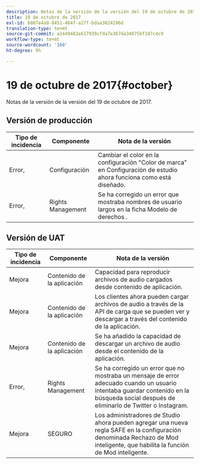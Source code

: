```yaml
---
description: Notas de la versión de la versión del 19 de octubre de 2017.
title: 19 de octubre de 2017
exl-id: 6887e4a9-8451-464f-a27f-bdaa3624196d
translation-type: tm+mt
source-git-commit: a2449482e617939cfda7e367da34875bf187c4c9
workflow-type: tm+mt
source-wordcount: '160'
ht-degree: 9%

---
```


# 19 de octubre de 2017{#october}

Notas de la versión de la versión del 19 de octubre de 2017.

## Versión de producción

| **Tipo de incidencia** | **Componente** | **Nota de la versión** |
|---|---|---|
| Error, | Configuración | Cambiar el color en la configuración &quot;Color de marca&quot; en Configuración de estudio ahora funciona como está diseñado. |
| Error, | Rights Management | Se ha corregido un error que mostraba nombres de usuario largos en la ficha Modelo de derechos . |

## Versión de UAT

| **Tipo de incidencia** | **Componente** | **Nota de la versión** |
|---|---|---|
| Mejora | Contenido de la aplicación | Capacidad para reproducir archivos de audio cargados desde contenido de aplicación. |
| Mejora | Contenido de la aplicación | Los clientes ahora pueden cargar archivos de audio a través de la API de carga que se pueden ver y descargar a través del contenido de la aplicación. |
| Mejora | Contenido de la aplicación | Se ha añadido la capacidad de descargar un archivo de audio desde el contenido de la aplicación. |
| Error, | Rights Management | Se ha corregido un error que no mostraba un mensaje de error adecuado cuando un usuario intentaba guardar contenido en la búsqueda social después de eliminarlo de Twitter o Instagram. |
| Mejora | SEGURO | Los administradores de Studio ahora pueden agregar una nueva regla SAFE en la configuración denominada Rechazo de Mod inteligente, que habilita la función de Mod inteligente. |
